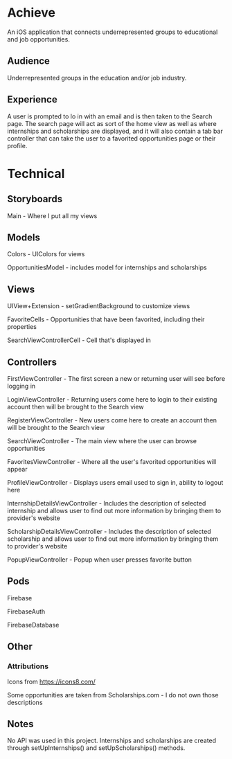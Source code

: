 # Achieve
An iOS application that connects underrepresented groups to educational and job opportunities.

## Audience
Underrepresented groups in the education and/or job industry.

## Experience
A user is prompted to lo in with an email and is then taken to the Search page. The search page will act as sort of the home view as well as where internships and scholarships are displayed, and it will also contain a tab bar controller that can take the user to a favorited opportunities page or their profile.

# Technical
## Storyboards
Main - Where I put all my views

## Models
Colors - UIColors for views

OpportunitiesModel - includes model for internships and scholarships


## Views
UIView+Extension - setGradientBackground to customize views

FavoriteCells - Opportunities that have been favorited, including their properties

SearchViewControllerCell - Cell that's displayed in

## Controllers
FirstViewController - The first screen a new or returning user will see before logging in

LoginViewController - Returning users come here to login to their existing account then will be brought to the Search view

RegisterViewController - New users come here to create an account then will be brought to the Search view

SearchViewController - The main view where the user can browse opportunities

FavoritesViewController - Where all the user's favorited opportunities  will appear

ProfileViewController - Displays users email used to sign in, ability to logout here

InternshipDetailsViewController - Includes the description of selected internship and allows user to find out more information by bringing them to provider's website

ScholarshipDetailsViewController - Includes the description of selected scholarship and allows user to find out more information by bringing them to provider's website

PopupViewController - Popup when user presses favorite button

## Pods
Firebase

FirebaseAuth

FirebaseDatabase

## Other
### Attributions

Icons from https://icons8.com/

Some opportunities are taken from Scholarships.com - I do not own those descriptions

## Notes
No API was used in this project. Internships and scholarships are created through setUpInternships() and setUpScholarships() methods.
